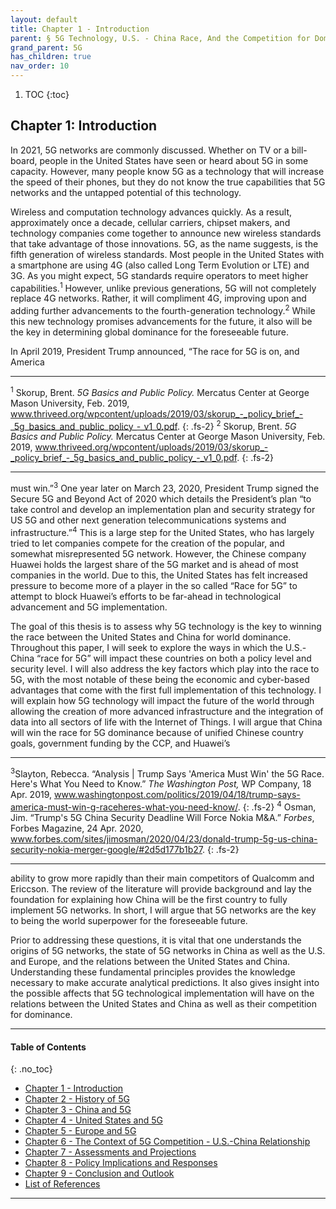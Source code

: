 ```yaml
---
layout: default
title: Chapter 1 - Introduction
parent: § 5G Technology, U.S. - China Race, And the Competition for Dominance 
grand_parent: 5G 
has_children: true
nav_order: 10
---
```

<style>
.dont-break-out {
  /* These are technically the same, but use both */
  overflow-wrap: break-word;
  word-wrap: break-word;

     -ms-word-break: break-all;
  /* This is the dangerous one in WebKit, as it breaks things wherever */
  word-break: break-all;
  /* Instead use this non-standard one: */
  word-break: break-word;
}

.youtube-container {
    position: relative;
    width: 100%;
    height: 0;
    padding-bottom: 56.25%;
}
.youtube-video {
    position: absolute;
    top: 0;
    left: 0;
    width: 100%;
    height: 100%;
}

</style>

<div class="dont-break-out" markdown="1">

1. TOC
{:toc}

## Chapter 1: Introduction
In 2021, 5G networks are commonly discussed. Whether on TV or a bill-board, people in the United States have seen or heard about 5G in some capacity. However, many people know 5G as a technology that will increase the speed of their phones, but they do not know the true capabilities that 5G networks and the untapped potential of this technology.

Wireless and computation technology advances quickly. As a result, approximately once a decade, cellular carriers, chipset makers, and technology companies come together to announce new wireless standards that take advantage of those innovations. 5G, as the name suggests, is the fifth generation of wireless standards. Most people in the United States with a smartphone are using 4G (also called Long Term Evolution or LTE) and 3G. As you might expect, 5G standards require operators to meet higher capabilities.<sup>1</sup> However, unlike previous generations, 5G will not completely replace 4G networks. Rather, it will compliment 4G, improving upon and adding further advancements to the fourth-generation technology.<sup>2</sup> While this new technology promises advancements for the future, it also will be the key in determining global dominance for the foreseeable future.

In April 2019, President Trump announced, “The race for 5G is on, and America

***
<sup>1</sup> Skorup, Brent. *5G Basics and Public Policy.* Mercatus Center at George Mason University, Feb. 2019, www.thriveed.org/wpcontent/uploads/2019/03/skorup_-_policy_brief_-_5g_basics_and_public_policy_-_v1_0.pdf. 
{: .fs-2}
<sup>2</sup> Skorup, Brent. *5G Basics and Public Policy.* Mercatus Center at George Mason University, Feb. 2019, www.thriveed.org/wpcontent/uploads/2019/03/skorup_-_policy_brief_-_5g_basics_and_public_policy_-_v1_0.pdf.
{: .fs-2}
***

must win.”<sup>3</sup> One year later on March 23, 2020, President Trump signed the Secure 5G and Beyond Act of 2020 which details the President’s plan “to take control and develop an implementation plan and security strategy for US 5G and other next generation telecommunications systems and infrastructure.”<sup>4</sup> This is a large step for the United States, who has largely tried to let companies compete for the creation of the popular, and somewhat misrepresented 5G network. However, the Chinese company Huawei holds the largest share of the 5G market and is ahead of most companies in the world. Due to this, the United States has felt increased pressure to become more of a player in the so called “Race for 5G” to attempt to block Huawei’s efforts to be far-ahead in technological advancement and 5G implementation.

The goal of this thesis is to assess why 5G technology is the key to winning the race between the United States and China for world dominance. Throughout this paper, I will seek to explore the ways in which the U.S.- China “race for 5G” will impact these countries on both a policy level and security level. I will also address the key factors which play into the race to 5G, with the most notable of these being the economic and cyber-based advantages that come with the first full implementation of this technology. I will explain how 5G technology will impact the future of the world through allowing the creation of more advanced infrastructure and the integration of data into all sectors of life with the Internet of Things. I will argue that China will win the race for 5G dominance because of unified Chinese country goals, government funding by the CCP, and Huawei’s

***
<sup>3</sup>Slayton, Rebecca. “Analysis | Trump Says 'America Must Win' the 5G Race. Here's What You Need to Know.” *The Washington Post,* WP Company, 18 Apr. 2019, www.washingtonpost.com/politics/2019/04/18/trump-says-america-must-win-g-raceheres-what-you-need-know/. 
{: .fs-2}
<sup>4</sup> Osman, Jim. “Trump's 5G China Security Deadline Will Force Nokia M&A.” *Forbes*, Forbes Magazine, 24 Apr. 2020, www.forbes.com/sites/jimosman/2020/04/23/donald-trump-5g-us-china-security-nokia-merger-google/#2d5d177b1b27.
{: .fs-2}
***

ability to grow more rapidly than their main competitors of Qualcomm and Ericcson. The review of the literature will provide background and lay the foundation for explaining how China will be the first country to fully implement 5G networks. In short, I will argue that 5G networks are the key to being the world superpower for the foreseeable future.

Prior to addressing these questions, it is vital that one understands the origins of 5G networks, the state of 5G networks in China as well as the U.S. and Europe, and the relations between the United States and China. Understanding these fundamental principles provides the knowledge necessary to make accurate analytical predictions. It also gives insight into the possible affects that 5G technological implementation will have on the relations between the United States and China as well as their competition for dominance.

***

#### Table of Contents
{: .no_toc}

<ul><li> <a href="/docs/5G/5g-technology-us-china-race-and-the-competition-for-dominan-1/">Chapter 1 - Introduction</a></li><li> <a href="/docs/5G/5g-technology-us-china-race-and-the-competition-for-dominan-2/">Chapter 2 - History of 5G</a></li><li> <a href="/docs/5G/5g-technology-us-china-race-and-the-competition-for-dominan-3/">Chapter 3 - China and 5G</a></li><li> <a href="/docs/5G/5g-technology-us-china-race-and-the-competition-for-dominan-4/">Chapter 4 - United States and 5G</a></li><li> <a href="/docs/5G/5g-technology-us-china-race-and-the-competition-for-dominan-5/">Chapter 5 - Europe and 5G</a></li><li> <a href="/docs/5G/5g-technology-us-china-race-and-the-competition-for-dominan-6/">Chapter 6 - The Context of 5G Competition - U.S.-China Relationship</a></li><li> <a href="/docs/5G/5g-technology-us-china-race-and-the-competition-for-dominan-7/">Chapter 7 - Assessments and Projections</a></li><li> <a href="/docs/5G/5g-technology-us-china-race-and-the-competition-for-dominan-8/">Chapter 8 - Policy Implications and Responses</a></li><li> <a href="/docs/5G/5g-technology-us-china-race-and-the-competition-for-dominan-9/">Chapter 9 - Conclusion and Outlook</a></li><li> <a href="/docs/5G/5g-technology-us-china-race-and-the-competition-for-dominan-10/">List of References</a></li></ul>

***

</div>
